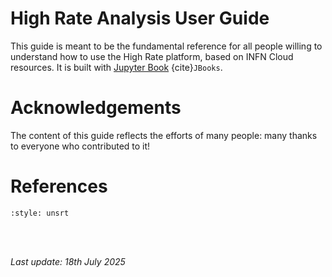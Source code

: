 # High Rate Analysis User Guide
This guide is meant to be the fundamental reference for all people willing to understand how to use the High Rate platform, based on INFN Cloud resources. It is built with [Jupyter Book](https://jupyterbook.org) {cite}`JBooks`.

# Acknowledgements
The content of this guide reflects the efforts of many people: many thanks to everyone who contributed to it!

# References
```{bibliography} ../references.bib
:style: unsrt
```
<br>
<br>

*Last update: 18th July 2025*

